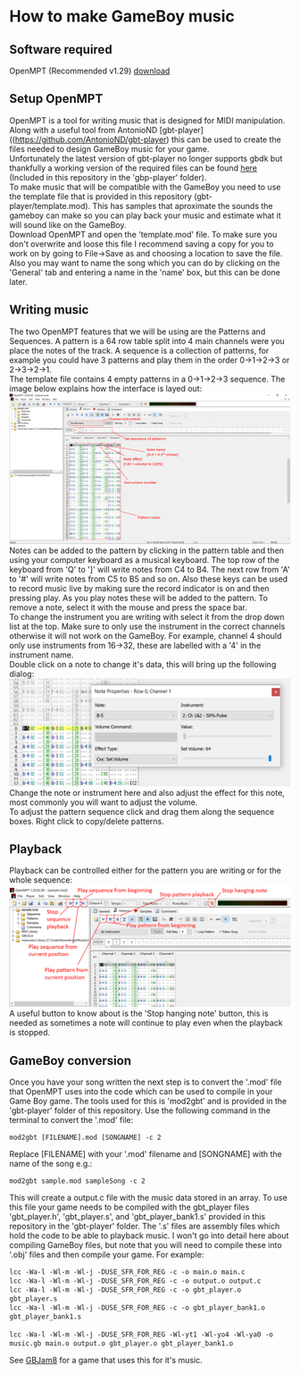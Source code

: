 # How to make GameBoy music

## Software required
OpenMPT (Recommended v1.29) [download](https://openmpt.org/download)

## Setup OpenMPT
OpenMPT is a tool for writing music that is designed for MIDI manipulation. Along with a useful tool from AntonioND [gbt-player]((https://github.com/AntonioND/gbt-player) this can be used to create the files needed to design GameBoy music for your game.  
Unfortunately the latest version of gbt-player no longer supports gbdk but thankfully a working version of the required files can be found [here](https://github.com/gingemonster/GamingMonstersGameBoySampleCode/tree/master/19_making_music) (Included in this repository in the 'gbp-player' folder).  
To make music that will be compatible with the GameBoy you need to use the template file that is provided in this repository (gbt-player/template.mod). This has samples that aproximate the sounds the gameboy can make so you can play back your music and estimate what it will sound like on the GameBoy.  
Download OpenMPT and open the 'template.mod' file. To make sure you don't overwrite and loose this file I recommend saving a copy for you to work on by going to File->Save as and choosing a location to save the file. Also you may want to name the song which you can do by clicking on the 'General' tab and entering a name in the 'name' box, but this can be done later.  

## Writing music
The two OpenMPT features that we will be using are the Patterns and Sequences. A pattern is a 64 row table split into 4 main channels were you place the notes of the track. A sequence is a collection of patterns, for example you could have 3 patterns and play them in the order 0->1->2->3 or 2->3->2->1.  
The template file contains 4 empty patterns in a 0->1->2->3 sequence. The image below explains how the interface is layed out:
![Labelled OpenMPT interface](/docs/labelledinterface.png?raw=true)
Notes can be added to the pattern by clicking in the pattern table and then using your computer keyboard as a musical keyboard. The top row of the keyboard from 'Q' to ']' will write notes from C4 to B4. The next row from 'A' to '#' will write notes from C5 to B5 and so on. Also these keys can be used to record music live by making sure the record indicator is on and then pressing play. As you play notes these will be added to the pattern. To remove a note, select it with the mouse and press the space bar.  
To change the instrument you are writing with select it from the drop down list at the top. Make sure to only use the instrument in the correct channels otherwise it will not work on the GameBoy. For example, channel 4 should only use instruments from 16->32, these are labelled with a '4' in the instrument name.  
Double click on a note to change it's data, this will bring up the following dialog:
![OpenMPT note edit dialog](/docs/noteeditdialog.png?raw=true)
Change the note or instrument here and also adjust the effect for this note, most commonly you will want to adjust the volume.  
To adjust the pattern sequence click and drag them along the sequence boxes. Right click to copy/delete patterns.

## Playback 
Playback can be controlled either for the pattern you are writing or for the whole sequence:
![Labelled OpenMPT playback interface](/docs/labelledplayback.png?raw=true)
A useful button to know about is the 'Stop hanging note' button, this is needed as sometimes a note will continue to play even when the playback is stopped. 

## GameBoy conversion
Once you have your song written the next step is to convert the '.mod' file that OpenMPT uses into the code which can be used to compile in your Game Boy game. The tools used for this is 'mod2gbt' and is provided in the 'gbt-player' folder of this repository.
Use the following command in the terminal to convert the '.mod' file:
```
mod2gbt [FILENAME].mod [SONGNAME] -c 2
```
Replace [FILENAME] with your '.mod' filename and [SONGNAME] with the name of the song e.g.:
```
mod2gbt sample.mod sampleSong -c 2
```
This will create a output.c file with the music data stored in an array. To use this file your game needs to be compiled with the gbt_player files 'gbt_player.h', 'gbt_player.s', and 'gbt_player_bank1.s' provided in this repository in the 'gbt-player' folder. The '.s' files are assembly files which hold the code to be able to playback music. I won't go into detail here about compiling GameBoy files, but note that you will need to compile these into '.obj' files and then compile your game. For example:
```
lcc -Wa-l -Wl-m -Wl-j -DUSE_SFR_FOR_REG -c -o main.o main.c
lcc -Wa-l -Wl-m -Wl-j -DUSE_SFR_FOR_REG -c -o output.o output.c
lcc -Wa-l -Wl-m -Wl-j -DUSE_SFR_FOR_REG -c -o gbt_player.o gbt_player.s
lcc -Wa-l -Wl-m -Wl-j -DUSE_SFR_FOR_REG -c -o gbt_player_bank1.o gbt_player_bank1.s

lcc -Wa-l -Wl-m -Wl-j -DUSE_SFR_FOR_REG -Wl-yt1 -Wl-yo4 -Wl-ya0 -o music.gb main.o output.o gbt_player.o gbt_player_bank1.o
```
See [GBJam8](https://github.com/GamesKnightStudios/GBJam8) for a game that uses this for it's music. 
